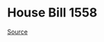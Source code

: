 # House Bill 1558

[Source](http://lawfilesext.leg.wa.gov/biennium/2021-22/Xml/Bills/House%20Bills/1558.xml)